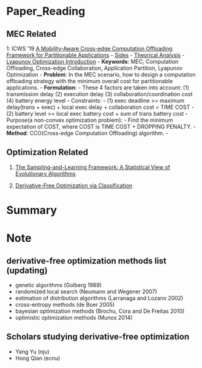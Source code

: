 # Paper_Reading
## MEC Related
  1: ICWS '19 [A Mobility-Aware Cross-edge Computation Offloading Framework
  for Partitionable Applications](https://www.researchgate.net/profile/Hailiang-Zhao-4/publication/335464610_A_Mobility-Aware_Cross-Edge_Computation_Offloading_Framework_for_Partitionable_Applications/links/5d7b8a024585155f1e3f2bca/A-Mobility-Aware-Cross-Edge-Computation-Offloading-Framework-for-Partitionable-Applications.pdf)
    - [Sides](http://hliangzhao.me/slides/cross_edge.pdf)
    - [Theorical Analysis](http://hliangzhao.me/papers/Theoretical_analysis.pdf)
    - [Lyapunov Optimization Introduction](http://hliangzhao.me/math/Lyapunov_optimization.pdf)
    - **Keywords**: MEC, Computation Offloading, Cross-edge Collaboration, Application Partition, Lyapunov Optimization
    - **Problem**: In the MEC scenario, how to design a computation offloading strategy with the minimum overall cost for partitionable applications.
    - **Formulation**: 
      - These 4 factors are taken into account: (1) transmission delay (2) execution delay (3) collaboration/coordination cost (4) battery energy level
      - Constraints:
        - (1) exec deadline >= maximum delay(trans + exec) + local exec delay + collaboration cost = TIME COST
        - (2) battery level >= local exec battery cost + sum of trans battery cost
      - Purpose(a non-convex optimization problem):
        - Find the minimum expectation of COST, where COST is TIME COST + DROPPING PENALTY.
    - **Method**: CCO(Cross-edge Computation Offloading) algorithm.
    - 

## Optimization Related
1. [The Sampling-and-Learning Framework: A Statistical View of Evolutionary Algorithms](https://www.researchgate.net/publication/259893738_The_Sampling-and-Learning_Framework_A_Statistical_View_of_Evolutionary_Algorithms#fullTextFileContent)

2. [Derivative-Free Optimization via Classification](https://www.researchgate.net/publication/303487232_Derivative-Free_Optimization_via_Classification)




# Summary



# Note
## derivative-free optimization methods list (updating)
  - genetic algorithms (Golberg 1989)
  - randomized local search (Neumann and Wegener 2007)
  - estimation of distribution algorithms (Larranaga and Lozano 2002)
  - cross-entropy methods (de Boer 2005)
  - bayesian optimization methods (Brochu, Cora and De Freitas 2010)
  - optimistic optimization methods (Munos 2014)

## Scholars studying derivative-free optimization
  - Yang Yu (nju)
  - Hong Qian (ecnu)

